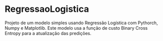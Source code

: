 # RegressaoLogistica
 Projeto de um modelo simples usando Regressão Logística com Pythorch, Numpy e Matplotlib. Este modelo usa a função de custo Binary Cross Entropy para a  atualização das predições.

